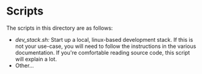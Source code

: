 # Scripts

The scripts in this directory are as follows:
* *dev_stack.sh:* Start up a local, linux-based development stack. If this is
  not your use-case, you will need to follow the instructions in the various
  documentation. If you're comfortable reading source code, this script will
  explain a lot.
* Other...
